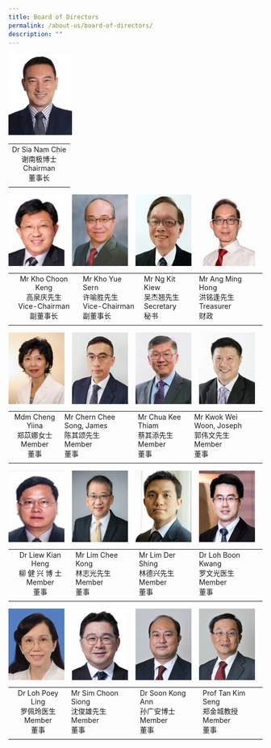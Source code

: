 ```yaml
---
title: Board of Directors
permalink: /about-us/board-of-directors/
description: ""
---
```

<img style="width:25%" src="/images/chairman.jpg">

|   |
|:-:|
| Dr Sia Nam Chie  <br>谢南极博士  <br>Chairman  <br>董事长  |
|   |

<img align="left" style="width:22%;margin-right:15px;" src="/images/vicechair1.jpg">
<img align="left" style="width:22%;margin-right:15px;" src="/images/vicechair2.jpg">
<img align="left" style="width:22%;margin-right:15px;" src="/images/secretary.jpg">
<img align="left" style="width:22%;margin-right:15px;" src="/images/treasurer.jpg">
<br clear="left">

|   |   |   |   |
|:-:|---|---|---|
| Mr Kho Choon Keng <br>高泉庆先生  <br>Vice-Chairman  <br>副董事长  | Mr Kho Yue Sern  <br>许喻胜先生  <br>Vice-Chairman  <br>副董事长  | Mr Ng Kit Kiew  <br>吴杰翘先生  <br>Secretary  <br>秘书  | Mr Ang Ming Hong  <br>洪铭逢先生  <br>Treasurer  <br>财政  |
|   |   |   |   |

<img align="left" style="width:22%;margin-right:15px;" src="/images/member1.jpg">
<img align="left" style="width:22%;margin-right:15px;" src="/images/member2.jpg">
<img align="left" style="width:22%;margin-right:15px;" src="/images/member3.jpg">
<img align="left" style="width:22%;margin-right:15px;" src="/images/member4.jpg">
<br clear="left">

|   |   |   |   |
|:-:|---|---|---|
| Mdm Cheng Yiina  <br>郑苡娜女士  <br>Member  <br>董事  | Mr Chern Chee Song, James  <br>陈其颂先生  <br>Member  <br>董事  | Mr Chua Kee Thiam  <br>蔡其添先生  <br>Member  <br>董事  | Mr Kwok Wei Woon, Joseph  <br>郭伟文先生  <br>Member  <br>董事  |
|   |   |   |   |

<img align="left" style="width:22%;margin-right:15px;" src="/images/member5.jpg">
<img align="left" style="width:22%;margin-right:15px;" src="/images/member6.jpg">
<img align="left" style="width:22%;margin-right:15px;" src="/images/member7.jpg">
<img align="left" style="width:22%;margin-right:15px;" src="/images/member8.jpg">
<br clear="left">

|   |   |   |   |
|:-:|---|---|---|
| Dr Liew Kian Heng  <br>柳 健 兴 博 士  <br>Member  <br>董事  | Mr Lim Chee Kong  <br>林志光先生  <br>Member  <br>董事  | Mr Lim Der Shing  <br>林德兴先生  <br>Member  <br>董事  | Dr Loh Boon Kwang  <br>罗文光医生  <br>Member  <br>董事  |
|   |   |   |   |

<img align="left" style="width:22%;margin-right:15px;" src="/images/member9.jpg">
<img align="left" style="width:22%;margin-right:15px;" src="/images/member10.jpg">
<img align="left" style="width:22%;margin-right:15px;" src="/images/member11.jpg">
<img align="left" style="width:22%;margin-right:15px;" src="/images/member12.jpg">
<br clear="left">

|   |   |   |   |
|:-:|---|---|---|
| Dr Loh Poey Ling  <br>罗佩玲医生  <br>Member  <br>董事  | Mr Sim Choon Siong  <br>沈俊雄先生  <br>Member  <br>董事  | Dr Soon Kong Ann  <br>孙广安博士  <br>Member  <br>董事  | Prof Tan Kim Seng  <br>郑金城教授  <br>Member  <br>董事  |
|   |   |   |   |